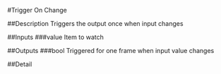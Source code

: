 #Trigger On Change

##Description
Triggers the output once when input changes

##Inputs
###value
Item to watch

##Outputs
###bool
Triggered for one frame when input value changes

##Detail


